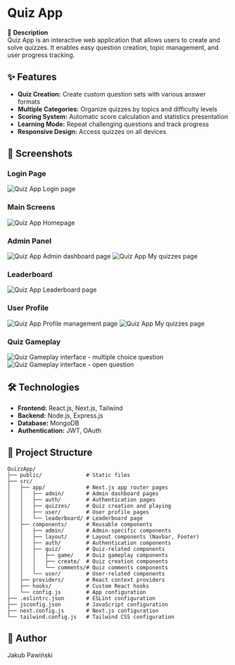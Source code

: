 # Quiz App

📝 **Description**  
Quiz App is an interactive web application that allows users to create and solve quizzes. It enables easy question creation, topic management, and user progress tracking.

## ✨ Features

- **Quiz Creation:** Create custom question sets with various answer formats
- **Multiple Categories:** Organize quizzes by topics and difficulty levels
- **Scoring System:** Automatic score calculation and statistics presentation
- **Learning Mode:** Repeat challenging questions and track progress
- **Responsive Design:** Access quizzes on all devices

## 📸 Screenshots

### Login Page

![Quiz App Login page](./screenshots/loginPage.png)

### Main Screens

![Quiz App Homepage](./screenshots/QuizzesPage.png)

### Admin Panel

![Quiz App Admin dashboard page](./screenshots/AdminDashboard.png)
![Quiz App My quizzes page](./screenshots/ManageUserPage.png)

### Leaderboard

![Quiz App Leaderboard page](./screenshots/LeaderboardPage.png)

### User Profile

![Quiz App Profile management page](./screenshots/ProfilePage.png)
![Quiz App My quizzes page](./screenshots/MyQuizzesPage.png)

### Quiz Gameplay

![Quiz Gameplay interface - multiple choice question](./screenshots/MultipleChoiceQuestion.png)
![Quiz Gameplay interface - open question](./screenshots/OpenQuestion.png)

## 🛠️ Technologies

- **Frontend:** React.js, Next.js, Tailwind
- **Backend:** Node.js, Express.js
- **Database:** MongoDB
- **Authentication:** JWT, OAuth

## 📂 Project Structure

```
QuizzApp/
├── public/              # Static files
├── src/
│   ├── app/             # Next.js app router pages
│   │   ├── admin/       # Admin dashboard pages
│   │   ├── auth/        # Authentication pages
│   │   ├── quizzes/     # Quiz creation and playing
│   │   ├── user/        # User profile pages
│   │   └── leaderboard/ # Leaderboard page
│   ├── components/      # Reusable components
│   │   ├── admin/       # Admin-specific components
│   │   ├── layout/      # Layout components (Navbar, Footer)
│   │   ├── auth/        # Authentication components
│   │   ├── quiz/        # Quiz-related components
│   │   │   ├── game/    # Quiz gameplay components
│   │   │   ├── create/  # Quiz creation components
│   │   │   └── comments/# Quiz comments components
│   │   └── user/        # User-related components
│   ├── providers/       # React context providers
│   ├── hooks/           # Custom React hooks
│   └── config.js        # App configuration
├── .eslintrc.json       # ESLint configuration
├── jsconfig.json        # JavaScript configuration
├── next.config.js       # Next.js configuration
└── tailwind.config.js   # Tailwind CSS configuration
```

## 👤 Author

Jakub Pawiński
